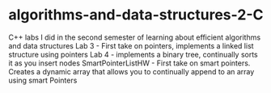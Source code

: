 # algorithms-and-data-structures-2-C
C++ labs I did in the second semester of learning about efficient algorithms and data structures
Lab 3 - First take on pointers, implements a linked list structure using pointers
Lab 4 - implements a binary tree, continually sorts it as you insert nodes
SmartPointerListHW - First take on smart pointers. 
Creates a dynamic array that allows you to continually append to an array using smart Pointers
